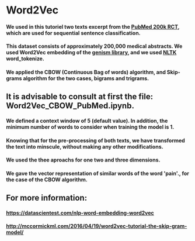 # Word2Vec
#### We used in this tutoriel two texts excerpt from the [PubMed 200k RCT](https://github.com/Franck-Dernoncourt/pubmed-rct), which are used for sequential sentence classification. 
#### This dataset consists of approximately 200,000 medical abstracts. We used Word2Vec embedding of the [genism library](https://pypi.org/project/gensim/), and we used [NLTK](https://www.nltk.org/) word_tokenize.
#### We applied the CBOW (Continuous Bag of words) algorithm, and Skip-grams algorithm for the two cases, bigrams and trigrams. 
## It is advisable to consult at first the file: Word2Vec_CBOW_PubMed.ipynb.

#### We defined a context window of 5 (default value). In addition,  the minimum number of words to consider when training the model is 1.
#### Knowing that for the pre-processing of both texts, we have transformed the text into minscule, without making any other modifications.
#### We used the thee aproachs for one two and three dimensions.
#### We gave the vector representation of similar words of the word 'pain'., for the case of the CBOW algorithm.

## For more information:
#### https://datascientest.com/nlp-word-embedding-word2vec
#### http://mccormickml.com/2016/04/19/word2vec-tutorial-the-skip-gram-model/





